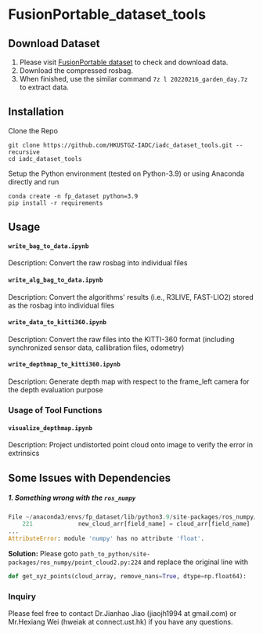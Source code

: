 # FusionPortable_dataset_tools

## Download Dataset
1. Please visit [FusionPortable dataset](https://fusionportable.github.io/dataset/fusionportable) to check and download data.
2. Download the compressed rosbag.
3. When finished, use the similar command ```7z l 20220216_garden_day.7z``` to extract data.

<!-- ### Notice 20230928
Please add this line in ```/etc/hosts```: ```143.89.6.5 www.ram-lab.com filebrowser.ram-lab.com``` to visit the dataset page. -->

## Installation
Clone the Repo
```
git clone https://github.com/HKUSTGZ-IADC/iadc_dataset_tools.git --recursive
cd iadc_dataset_tools
```
Setup the Python environment (tested on Python-3.9) or using Anaconda directly and run
```
conda create -n fp_dataset python=3.9
pip install -r requirements
```

## Usage
#### ```write_bag_to_data.ipynb```
Description: Convert the raw rosbag into individual files

#### ```write_alg_bag_to_data.ipynb```
Description: Convert the algorithms' results (i.e., R3LIVE, FAST-LIO2) stored as the rosbag into individual files

#### ```write_data_to_kitti360.ipynb```
Description: Convert the raw files into the KITTI-360 format (including synchronized sensor data, callibration files, odometry)

#### ```write_depthmap_to_kitti360.ipynb```
Description: Generate depth map with respect to the frame_left camera for the depth evaluation purpose

### Usage of Tool Functions
#### ```visualize_depthmap.ipynb```
Description: Project undistorted point cloud onto image to verify the error in extrinsics

## Some Issues with Dependencies
##### 1. Something wrong with the ```ros_numpy```
```python
File ~/anaconda3/envs/fp_dataset/lib/python3.9/site-packages/ros_numpy/point_cloud2.py:224
    221             new_cloud_arr[field_name] = cloud_arr[field_name]
...
AttributeError: module 'numpy' has no attribute 'float'.
```
**Solution:** Please goto ```path_to_python/site-packages/ros_numpy/point_cloud2.py:224``` and replace the original line with
```python
def get_xyz_points(cloud_array, remove_nans=True, dtype=np.float64):
```

### Inquiry
Please feel free to contact Dr.Jianhao Jiao (jiaojh1994 at gmail.com) or Mr.Hexiang Wei (hweiak at connect.ust.hk) if you have any questions.
